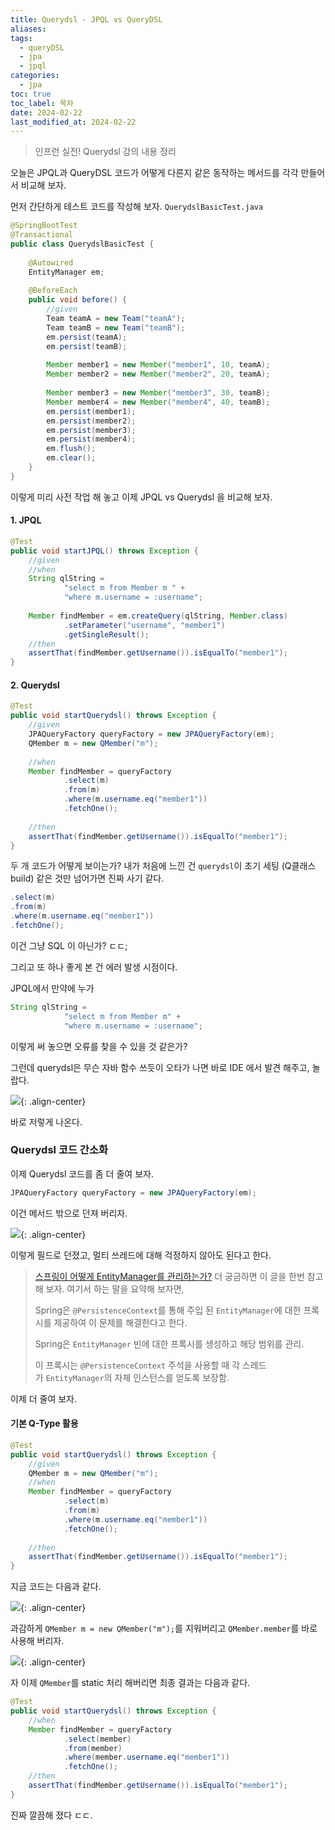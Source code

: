 ```yaml
---
title: Querydsl - JPQL vs QueryDSL
aliases: 
tags:
  - queryDSL
  - jpa
  - jpql
categories:
  - jpa
toc: true
toc_label: 목차
date: 2024-02-22
last_modified_at: 2024-02-22
---
```

> 인프런 실전! Querydsl 강의 내용 정리

오늘은 JPQL과 QueryDSL 코드가 어떻게 다른지 같은 동작하는 메서드를 각각 만들어서 비교해 보자.


먼저 간단하게 테스트 코드를 작성해 보자.
`QuerydslBasicTest.java`
```java
@SpringBootTest  
@Transactional  
public class QuerydslBasicTest {  
  
    @Autowired  
    EntityManager em;  
  
    @BeforeEach  
    public void before() {  
        //given  
        Team teamA = new Team("teamA");  
        Team teamB = new Team("teamB");  
        em.persist(teamA);  
        em.persist(teamB);  
  
        Member member1 = new Member("member1", 10, teamA);  
        Member member2 = new Member("member2", 20, teamA);  
  
        Member member3 = new Member("member3", 30, teamB);  
        Member member4 = new Member("member4", 40, teamB);  
        em.persist(member1);  
        em.persist(member2);  
        em.persist(member3);  
        em.persist(member4);  
        em.flush();  
        em.clear();  
    }
}  
```
이렇게 미리 사전 작업 해 놓고 이제 JPQL vs Querydsl 을 비교해 보자.

#### 1. JPQL
```java
@Test  
public void startJPQL() throws Exception {  
    //given  
    //when    
    String qlString =  
            "select m from Member m " +  
            "where m.username = :username";  
            
    Member findMember = em.createQuery(qlString, Member.class)  
            .setParameter("username", "member1")  
            .getSingleResult();  
    //then  
    assertThat(findMember.getUsername()).isEqualTo("member1");  
}
```


#### 2. Querydsl
```java 
@Test  
public void startQuerydsl() throws Exception {  
    //given  
    JPAQueryFactory queryFactory = new JPAQueryFactory(em);  
    QMember m = new QMember("m");  
  
    //when  
    Member findMember = queryFactory  
            .select(m)  
            .from(m)  
            .where(m.username.eq("member1"))  
            .fetchOne();  
  
    //then  
    assertThat(findMember.getUsername()).isEqualTo("member1");  
}
```

두 개 코드가 어떻게 보이는가? 
내가 처음에 느낀 건 `querydsl`이 초기 세팅 (Q클래스 build) 같은 것만 넘어가면 진짜 사기 같다.

```java
.select(m)  
.from(m)  
.where(m.username.eq("member1"))  
.fetchOne();  
```
이건 그냥 SQL 이 아닌가? ㄷㄷ;

그리고 또 하나 좋게 본 건 에러 발생 시점이다. 

JPQL에서 만약에 누가 
```java
String qlString =  
            "select m from Member m" +  
            "where m.username = :username";  
```
이렇게 써 놓으면 오류를 찾을 수 있을 것 같은가?

그런데 querydsl은  무슨 자바 함수 쓰듯이 오타가 나면 바로 IDE 에서 발견 해주고, 놀랍다.

![](https://i.imgur.com/YwYGziR.png){: .align-center}

바로 저렇게 나온다.


### Querydsl 코드 간소화

이제 Querydsl 코드를 좀 더 줄여 보자.
```java
JPAQueryFactory queryFactory = new JPAQueryFactory(em);
```
이건 메서드 밖으로 던져 버리자.

![](https://i.imgur.com/nrFCFMH.png){: .align-center}


이렇게 필드로 던졌고, 멀티 쓰레드에 대해 걱정하지 않아도 된다고 한다.

> [스프링이 어떻게 EntityManager를 관리하는가?](https://doanduyhai.wordpress.com/2011/11/21/spring-persistencecontext-explained/)  더 궁금하면 이 글을 한번 참고해 보자.
> 여기서 하는 말을 요약해 보자면, 
> 
> Spring은 `@PersistenceContext`를 통해 주입 된 `EntityManager`에 대한 프록시를 제공하여 이 문제를 해결한다고 한다. 
> 
> Spring은 `EntityManager` 빈에 대한 프록시를 생성하고 해당 범위를 관리. 
> 
> 이 프록시는 `@PersistenceContext` 주석을 사용할 때 각 스레드가 `EntityManager`의 자체 인스턴스를 얻도록 보장함.


이제 더 줄여 보자.

#### 기본 Q-Type 활용 

```java
@Test  
public void startQuerydsl() throws Exception {  
    //given  
    QMember m = new QMember("m");  
    //when  
    Member findMember = queryFactory  
            .select(m)  
            .from(m)  
            .where(m.username.eq("member1"))  
            .fetchOne();  
  
    //then  
    assertThat(findMember.getUsername()).isEqualTo("member1");  
}
```
지금 코드는 다음과 같다.

![](https://i.imgur.com/s2vIgR7.png){: .align-center}

과감하게 `QMember m = new QMember("m");`를 지워버리고 `QMember.member`를 바로 사용해 버리자.

![](https://i.imgur.com/Z7FdsLP.png){: .align-center}

자 이제 `QMember`를 static 처리 해버리면 최종 결과는 다음과 같다.

```java
@Test  
public void startQuerydsl() throws Exception {  
    //when  
    Member findMember = queryFactory  
            .select(member)  
            .from(member)  
            .where(member.username.eq("member1"))  
            .fetchOne();  
    //then  
    assertThat(findMember.getUsername()).isEqualTo("member1");  
}
```

진짜 깔끔해 졌다 ㄷㄷ.


